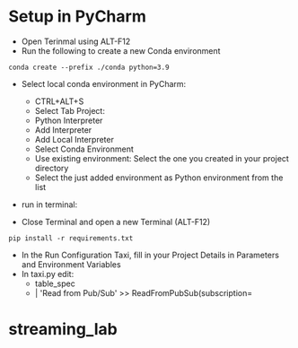 # Setup in PyCharm

- Open Terinmal using ALT-F12
- Run the following to create a new Conda environment


```console
conda create --prefix ./conda python=3.9
```

- Select local conda environment in PyCharm:
  - CTRL+ALT+S
  - Select Tab Project:
  - Python Interpreter
  - Add Interpreter
  - Add Local Interpreter
  - Select Conda Environment
  - Use existing environment: Select the one you created in your project directory
  - Select the just added environment as Python environment from the list

- run in terminal:

- Close Terminal and open a new Terminal (ALT-F12)

```console
pip install -r requirements.txt
```

- In the Run Configuration Taxi, fill in your Project Details in Parameters and Environment Variables
- In taxi.py edit:
  - table_spec
  -  | 'Read from Pub/Sub' >> ReadFromPubSub(subscription=<YOUR-SUBSCRIPTION>



# streaming_lab

